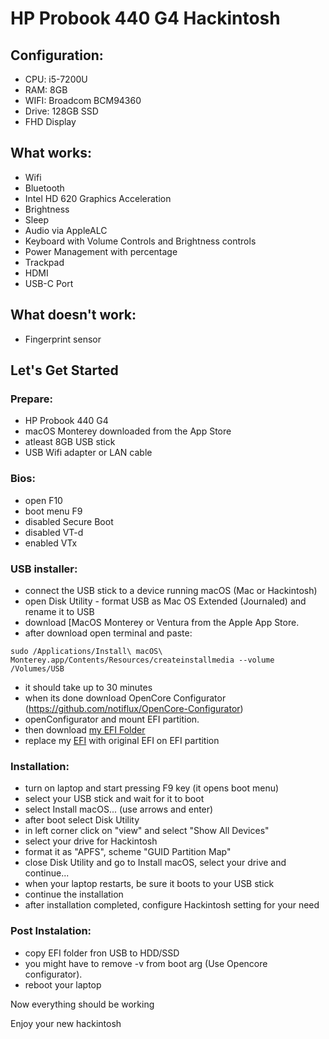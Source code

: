 # HP Probook 440 G4 Hackintosh

## Configuration:
- CPU: i5-7200U
- RAM: 8GB
- WIFI: Broadcom BCM94360
- Drive: 128GB SSD
- FHD Display
## What works:
- Wifi
- Bluetooth
- Intel HD 620 Graphics Acceleration
- Brightness
- Sleep
- Audio via AppleALC
- Keyboard with Volume Controls and Brightness controls
- Power Management with percentage
- Trackpad
- HDMI
- USB-C Port
## What doesn't work:
- Fingerprint sensor
## Let's Get Started
### Prepare:
- HP Probook 440 G4
- macOS Monterey downloaded from the App Store
- atleast 8GB USB stick
- USB Wifi adapter or LAN cable
### Bios:
- open F10
- boot menu F9
- disabled Secure Boot
- disabled VT-d
- enabled VTx
### USB installer:
- connect the USB stick to a device running macOS (Mac or Hackintosh)
- open Disk Utility - format USB as Mac OS Extended (Journaled) and rename it to USB
- download [MacOS Monterey or Ventura from the Apple App Store.
- after download open terminal and paste:
```
sudo /Applications/Install\ macOS\ Monterey.app/Contents/Resources/createinstallmedia --volume /Volumes/USB
```
- it should take up to 30 minutes
- when its done download OpenCore Configurator (https://github.com/notiflux/OpenCore-Configurator)
- openConfigurator and mount EFI partition.
- then download [my EFI Folder](./EFI.zip)
- replace my [EFI](./EFI.zip) with original EFI on EFI partition
### Installation:
- turn on laptop and start pressing F9 key (it opens boot menu)
- select your USB stick and wait for it to boot
- select Install macOS... (use arrows and enter)
- after boot select Disk Utility
- in left corner click on "view" and select "Show All Devices"
- select your drive for Hackintosh
- format it as "APFS", scheme "GUID Partition Map"
- close Disk Utility and go to Install macOS, select your drive and continue...
- when your laptop restarts, be sure it boots to your USB stick
- continue the installation
- after installation completed, configure Hackintosh setting for your need
### Post Instalation:
- copy EFI folder fron USB to HDD/SSD
- you might have to remove -v from boot arg (Use Opencore configurator).
- reboot your laptop 

Now everything should be working

Enjoy your new hackintosh
